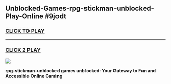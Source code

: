 
## Unblocked-Games-rpg-stickman-unblocked-Play-Online #9jodt
<h3>
<a href="https://news.freeplayer.one?title=rpg-stickman-unblocked&ref=3">CLICK TO PLAY</a></h3>
<hr>

<h3>
<a href="https://news.freeplayer.one?title=rpg-stickman-unblocked&ref=3">CLICK 2 PLAY</a>
  
</h3>

<a href="https://news.freeplayer.one?title=rpg-stickman-unblocked&ref=3"><img src="https://clearcache.store/games.png"></a>


**rpg-stickman-unblocked games unblocked: Your Gateway to Fun and Accessible Online Gaming**
